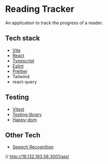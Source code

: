 # Reading Tracker
An application to track the progress of a reader.


## Tech stack
 - [Vite]("https://vitejs.dev/")
 - [React]("https://reactjs.org/")
 - [Typescript]("https://www.typescriptlang.org/")
 - [Eslint]("https://eslint.org/")
 - [Prettier]("https://prettier.io/")
 - Tailwind
 - react-query

## Testing
 - [Vitest]("https://vitest.dev/")
 - [Testing library]("https://testing-library.com/")
 - [Happy-dom]("https://github.com/capricorn86/happy-dom")


## Other Tech
 - [Speech Recognition]("https://developer.mozilla.org/en-US/docs/Web/API/SpeechRecognition#instance_methods")



// http://18.132.193.58:3001/api/